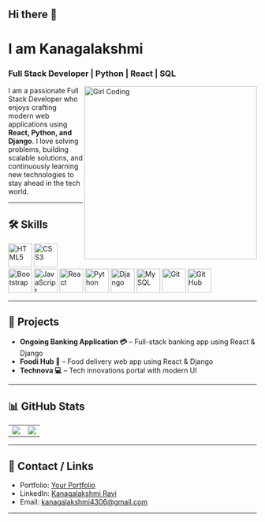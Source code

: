 ## Hi there 👋

# I am Kanagalakshmi
### Full Stack Developer | Python | React | SQL

<img align="right" alt="Girl Coding" width="350" src="https://images.pexels.com/photos/1181244/pexels-photo-1181244.jpeg?auto=compress&cs=tinysrgb&w=600">


I am a passionate Full Stack Developer who enjoys crafting modern web applications using **React, Python, and Django**. I love solving problems, building scalable solutions, and continuously learning new technologies to stay ahead in the tech world.

---

## 🛠️ Skills
<p align="left">
  <img width="48" height="48" src="https://img.icons8.com/color/48/html-5--v1.png" alt="HTML5"/>
  <img width="48" height="48" src="https://img.icons8.com/color/48/css3.png" alt="CSS3"/>
  <img width="48" height="48" src="https://img.icons8.com/color-glass/48/bootstrap.png" alt="Bootstrap"/>
  <img width="48" height="48" src="https://img.icons8.com/fluency/48/javascript.png" alt="JavaScript"/>
  <img width="48" height="48" src="https://img.icons8.com/officexs/48/react.png" alt="React"/>
  <img width="48" height="48" src="https://img.icons8.com/color/48/python--v1.png" alt="Python"/>
  <img width="48" height="48" src="https://img.icons8.com/windows/48/django.png" alt="Django"/>
  <img width="48" height="48" src="https://img.icons8.com/windows/48/mysql.png" alt="MySQL"/>
  <img width="48" height="48" src="https://img.icons8.com/color/48/git.png" alt="Git"/>
  <img width="48" height="48" src="https://img.icons8.com/ios-glyphs/48/github.png" alt="GitHub"/>
</p>

---

## 📂 Projects

- **Ongoing Banking Application 💳** – Full-stack banking app using React & Django  
- **Foodi Hub 🍔** – Food delivery web app using React & Django  
- **Technova 💻** – Tech innovations portal with modern UI  

---

## 📊 GitHub Stats

<table>
<tr>
  <td>
    <img src="https://github-readme-stats.vercel.app/api?username=Kanagalakshmiravi&show_icons=true&theme=radical" />
  </td>
  <td>
    <img src="https://github-readme-stats.vercel.app/api/top-langs/?username=Kanagalakshmiravi&layout=compact&theme=radical" />
  </td>
</tr>
</table>

---

## 🔗 Contact / Links

- Portfolio: [Your Portfolio](https://yourportfolio.com)  
- LinkedIn: [Kanagalakshmi Ravi](https://www.linkedin.com/in/kanagalakshmi-ravi4306/)
- Email: kanagalakshmi4306@gmail.com


---



